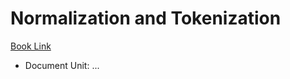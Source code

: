 # Normalization and Tokenization
[Book Link](https://nlp.stanford.edu/IR-book/pdf/02voc.pdf) 

- Document Unit: ...
